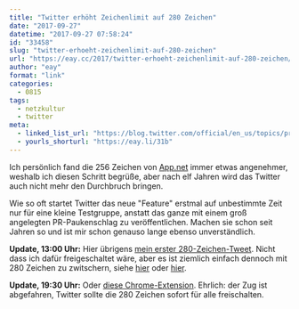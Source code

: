 ```yaml
---
title: "Twitter erhöht Zeichenlimit auf 280 Zeichen"
date: "2017-09-27"
datetime: "2017-09-27 07:58:24"
id: "33458"
slug: "twitter-erhoeht-zeichenlimit-auf-280-zeichen"
url: "https://eay.cc/2017/twitter-erhoeht-zeichenlimit-auf-280-zeichen/"
author: "eay"
format: "link"
categories:
  - 0815
tags:
  - netzkultur
  - twitter
meta:
  - linked_list_url: "https://blog.twitter.com/official/en_us/topics/product/2017/Giving-you-more-characters-to-express-yourself.html"
  - yourls_shorturl: "https://eay.li/31b"
---
```


Ich persönlich fand die 256 Zeichen von [App.net](https://eay.cc/tag/app-net/) immer etwas angenehmer, weshalb ich diesen Schritt begrüße, aber nach elf Jahren wird das Twitter auch nicht mehr den Durchbruch bringen.

Wie so oft startet Twitter das neue "Feature" erstmal auf unbestimmte Zeit nur für eine kleine Testgruppe, anstatt das ganze mit einem groß angelegten PR-Paukenschlag zu veröffentlichen. Machen sie schon seit Jahren so und ist mir schon genauso lange ebenso unverständlich.

**Update, 13:00 Uhr:** Hier übrigens [mein erster 280-Zeichen-Tweet](https://twitter.com/eay/status/913039764470804482). Nicht dass ich dafür freigeschaltet wäre, aber es ist ziemlich einfach dennoch mit 280 Zeichen zu zwitschern, siehe [hier](https://twitter.com/ErrataRob/status/912904724063641602) oder [hier](https://www.theverge.com/2017/9/27/16372666/twitter-280-characters-guide-workaround).

**Update, 19:30 Uhr:** Oder [diese Chrome-Extension](https://char280.carrd.co/). Ehrlich: der Zug ist abgefahren, Twitter sollte die 280 Zeichen sofort für alle freischalten.
